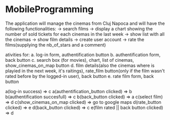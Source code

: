# MobileProgramming

The application will manage the cinemas from Cluj Napoca and will have the following functionalities:
	-> search films
	-> display a chart showing the number of sold tickets for each cinemas in the last week
	-> show list with all the cinemas
	-> show film details
	-> create user account
	-> rate the films(supplying the nb_of_stars and a comment)

ativities for:
	a. log-in form, authentification button
	b. authentification form, back button
	c. search box (for movies), chart, list of cinemas, show_cinemas_on_map button
	d. film details(also the cinemas where is playied in the next week, it's raitings), 
	   rate_film button(only if the film wasn't rated before by the logged-in user), back button
	e. rate film form, back button

a(log-in success) => c
a(authentification_button clicked) => b
b(authentification succesfull) => c
b(back_button clicked) => a
c(select film) => d
c(show_cinemas_on_map clicked) => go to google maps
d(rate_button clicked)  => e
d(back_button clicked) => c
e(film rated || back button clicked) => d